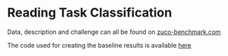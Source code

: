 # Reading Task Classification

Data, description and challenge can all be found on [zuco-benchmark.com](https://www.zuco-benchmark.com./)

The code used for creating the baseline results is available [here](https://github.com/norahollenstein/zuco-benchmark/blob/main/sentence-level/benchmark.py)
